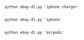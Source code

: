 

<pre><code>
python ebay-dl.py 'iphone charger'
</code></pre>
<pre><code>
python ebay-dl.py 'iphone'
</code></pre>
<pre><code>
python ebay-dl.py 'airpods'
</code></pre>